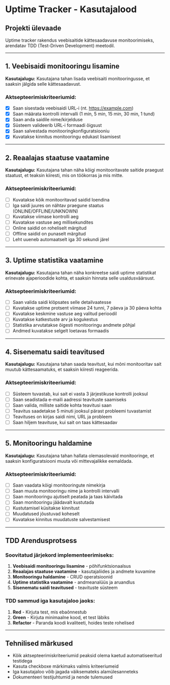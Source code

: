 # Uptime Tracker - Kasutajalood

## Projekti ülevaade
Uptime tracker rakendus veebisaitide kättesaadavuse monitoorimiseks, arendatav TDD (Test-Driven Development) meetodil.

---

## 1. Veebisaidi monitooringu lisamine

**Kasutajalugu:** Kasutajana tahan lisada veebisaiti monitooringusse, et saaksin jälgida selle kättesaadavust.

### Aktsepteerimiskriteeriumid:
- [x] Saan sisestada veebisaidi URL-i (nt. https://example.com)
- [x] Saan määrata kontrolli intervalli (1 min, 5 min, 15 min, 30 min, 1 tund)
- [x] Saan anda saidile nime/kirjelduse
- [x] Süsteem valideerib URL-i formaadi õigsust
- [x] Saan salvestada monitooringkonfiguratsiooniu 
- [x] Kuvatakse kinnitus monitooringu edukast lisamisest

---

## 2. Reaalajas staatuse vaatamine

**Kasutajalugu:** Kasutajana tahan näha kõigi monitooritavate saitide praegust staatust, et teaksin kiiresti, mis on töökorras ja mis mitte.

### Aktsepteerimiskriteeriumid:
- [ ] Kuvatakse kõik monitooritavad saidid loendina
- [ ] Iga saidi juures on nähtav praegune staatus (ONLINE/OFFLINE/UNKNOWN)
- [ ] Kuvatakse viimase kontrolli aeg
- [ ] Kuvatakse vastuse aeg millisekundites
- [ ] Online saidid on roheliselt märgitud
- [ ] Offline saidid on punaselt märgitud
- [ ] Leht uueneb automaatselt iga 30 sekundi järel

---

## 3. Uptime statistika vaatamine

**Kasutajalugu:** Kasutajana tahan näha konkreetse saidi uptime statistikat erinevate ajaperioodide kohta, et saaksin hinnata selle usaldusväärsust.

### Aktsepteerimiskriteeriumid:
- [ ] Saan valida saidi klõpsates selle detailvaatesse
- [ ] Kuvatakse uptime protsent viimase 24 tunni, 7 päeva ja 30 päeva kohta
- [ ] Kuvatakse keskmine vastuse aeg valitud perioodil
- [ ] Kuvatakse katkestuste arv ja kogukestus
- [ ] Statistika arvutatakse õigesti monitooringu andmete põhjal
- [ ] Andmed kuvatakse selgelt loetavas formaadis

---

## 4. Sisenematu saidi teavitused

**Kasutajalugu:** Kasutajana tahan saada teavitust, kui mõni monitooritav sait muutub kättesaamatuks, et saaksin kiiresti reageerida.

### Aktsepteerimiskriteeriumid:
- [ ] Süsteem tuvastab, kui sait ei vasta 3 järjestikuse kontrolli jooksul
- [ ] Saan seadistada e-maili aadressi teavituste saamiseks
- [ ] Saan valida, milliste saitide kohta teavitusi saan
- [ ] Teavitus saadetakse 5 minuti jooksul pärast probleemi tuvastamist
- [ ] Teavituses on kirjas saidi nimi, URL ja probleem
- [ ] Saan hiljem teavituse, kui sait on taas kättesaadav

---

## 5. Monitooringu haldamine

**Kasutajalugu:** Kasutajana tahan hallata olemasolevaid monitooringe, et saaksin konfiguratsiooni muuta või mittevajalikke eemaldada.

### Aktsepteerimiskriteeriumid:
- [ ] Saan vaadata kõigi monitooringute nimekirja
- [ ] Saan muuta monitooringu nime ja kontrolli intervalli
- [ ] Saan monitooringu ajutiselt peatada ja taas käivitada
- [ ] Saan monitooringu jäädavalt kustutada
- [ ] Kustutamisel küsitakse kinnitust
- [ ] Muudatused jõustuvad koheselt
- [ ] Kuvatakse kinnitus muudatuste salvestamisest

---

## TDD Arendusprotsess

### Soovitatud järjekord implementeerimiseks:
1. **Veebisaidi monitooringu lisamine** - põhifunktsionaalsus
2. **Reaalajas staatuse vaatamine** - kasutajaliides ja andmete kuvamine
3. **Monitooringu haldamine** - CRUD operatsioonid
4. **Uptime statistika vaatamine** - andmeanalüüs ja aruandlus
5. **Sisenematu saidi teavitused** - teavituste süsteem

### TDD sammud iga kasutajaloo jaoks:
1. **Red** - Kirjuta test, mis ebaõnnestub
2. **Green** - Kirjuta minimaalne kood, et test läbiks
3. **Refactor** - Paranda koodi kvaliteeti, hoides teste rohelised

---

## Tehnilised märkused

- Kõik aktsepteerimiskriteeriumid peaksid olema kaetud automatiseeritud testidega
- Kasuta checkboxe märkimaks valmis kriteeriumeid
- Iga kasutajaloo võib jagada väiksemateks alamülesanneteks
- Dokumenteeri testijuhtumid ja nende tulemused